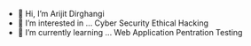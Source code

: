 - 👋 Hi, I’m Arijit Dirghangi
- 👀 I’m interested in ... Cyber Security Ethical Hacking
- 🌱 I’m currently learning ... Web Application Pentration Testing
<!-- - 💞️ I’m looking to collaborate on ...
- 📫 How to reach me ...
 -->
<!---
ArIjIT8372/ArIjIT8372 is a ✨ special ✨ repository because its `README.md` (this file) appears on your GitHub profile.
You can click the Preview link to take a look at your changes.
--->
